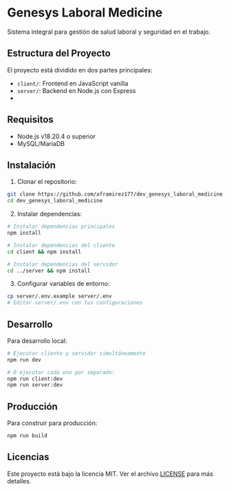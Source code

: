 # Genesys Laboral Medicine

Sistema integral para gestión de salud laboral y seguridad en el trabajo.

## Estructura del Proyecto

El proyecto está dividido en dos partes principales:

- `client/`: Frontend en JavaScript vanilla
- `server/`: Backend en Node.js con Express
-
## Requisitos

- Node.js v18.20.4 o superior
- MySQL/MariaDB

## Instalación

1. Clonar el repositorio:
```bash
git clone https://github.com/aframirez177/dev_genesys_laboral_medicine.git
cd dev_genesys_laboral_medicine
```

2. Instalar dependencias:
```bash
# Instalar dependencias principales
npm install

# Instalar dependencias del cliente
cd client && npm install

# Instalar dependencias del servidor
cd ../server && npm install
```

3. Configurar variables de entorno:
```bash
cp server/.env.example server/.env
# Editar server/.env con tus configuraciones
```

## Desarrollo

Para desarrollo local:
```bash
# Ejecutar cliente y servidor simultáneamente
npm run dev

# O ejecutar cada uno por separado:
npm run client:dev
npm run server:dev
```

## Producción

Para construir para producción:
```bash
npm run build
```

## Licencias

Este proyecto está bajo la licencia MIT. Ver el archivo [LICENSE](LICENSE) para más detalles.